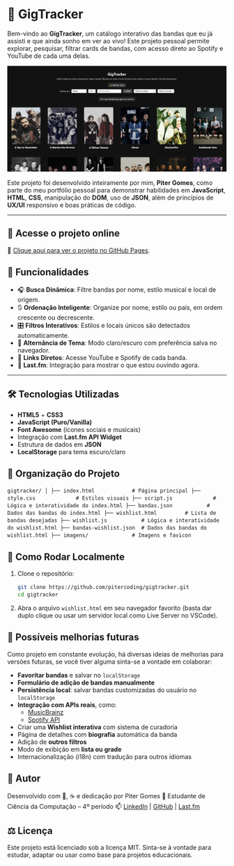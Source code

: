 # 🎸 GigTracker 

Bem-vindo ao **GigTracker**, um catálogo interativo das bandas que eu já assisti e que ainda sonho em ver ao vivo! Este projeto pessoal permite explorar, pesquisar, filtrar cards de bandas, com acesso direto ao Spotify e YouTube de cada uma delas.

![Screenshot do projeto](imagens/gigtracker.jpg) 

Este projeto foi desenvolvido inteiramente por mim, **Piter Gomes**, como parte do meu portfólio pessoal para demonstrar habilidades em **JavaScript**, **HTML**, **CSS**, manipulação do **DOM**, uso de **JSON**, além de princípios de **UX/UI** responsivo e boas práticas de código.

---

## 📌 Acesse o projeto online

🔗 [Clique aqui para ver o projeto no GitHub Pages](https://pitercoding.github.io/gig-tracker/).

## 🚀 Funcionalidades

- 🎧 **Busca Dinâmica**: Filtre bandas por nome, estilo musical e local de origem.
- 🔃 **Ordenação Inteligente**: Organize por nome, estilo ou país, em ordem crescente ou decrescente.
- 🎛️ **Filtros Interativos**: Estilos e locais únicos são detectados automaticamente.
- 🌙 **Alternância de Tema**: Modo claro/escuro com preferência salva no navegador.
- 🔗 **Links Diretos**: Acesse YouTube e Spotify de cada banda.
- 📡 **Last.fm**: Integração para mostrar o que estou ouvindo agora.

---

## 🛠️ Tecnologias Utilizadas

- **HTML5** + **CSS3**  
- **JavaScript (Puro/Vanilla)**  
- **Font Awesome** (ícones sociais e musicais)  
- Integração com **Last.fm API Widget**  
- Estrutura de dados em **JSON** 
- **LocalStorage** para tema escuro/claro

## 📁 Organização do Projeto
``
gigtracker/
│
├── index.html            # Página principal
├── style.css             # Estilos visuais
├── script.js             # Lógica e interatividade do index.html
├── bandas.json           # Dados das bandas do index.html
├── wishlist.html         # Lista de bandas desejadas
├── wishlist.js           # Lógica e interatividade do wishlist.html
├── bandas-wishlist.json  # Dados das bandas do wishlist.html
├── imagens/              # Imagens e favicon
`` 

## 🔧 Como Rodar Localmente

1. Clone o repositório:
   ```bash
   git clone https://github.com/pitercoding/gigtracker.git
   cd gigtracker
    ```
2. Abra o arquivo `wishlist.html` em seu navegador favorito (basta dar duplo clique ou usar um servidor local como Live Server no VSCode).

## 🧠 Possíveis melhorias futuras

Como projeto em constante evolução, há diversas ideias de melhorias para versões futuras, se você tiver alguma sinta-se a vontade em colaborar:

 * **Favoritar bandas** e salvar no `localStorage`
 * **Formulário de adição de bandas manualmente**
 * **Persistência local**: salvar bandas customizadas do usuário no `localStorage`
 * **Integração com APIs reais**, como:
    * [MusicBrainz](https://musicbrainz.org/)
    * [Spotify API](https://developer.spotify.com/)
 * Criar uma **Wishlist interativa** com sistema de curadoria
 * Página de detalhes com **biografia** automática da banda
 * Adição de **outros filtros**
 * Modo de exibição em **lista ou grade**
 * Internacionalização (i18n) com tradução para outros idiomas

## 👤 Autor
Desenvolvido com 🎸, ☕ e dedicação por Piter Gomes
📍 Estudante de Ciência da Computação – 4º período
📫 [LinkedIn](https://www.linkedin.com/in/piter-gomes-4a39281a1/) | [GitHub](https://github.com/pitercoding) | [Last.fm](https://www.last.fm/pt/user/Thisisdefeat)

## ⚖️ Licença
Este projeto está licenciado sob a licença MIT.
Sinta-se à vontade para estudar, adaptar ou usar como base para projetos educacionais.
